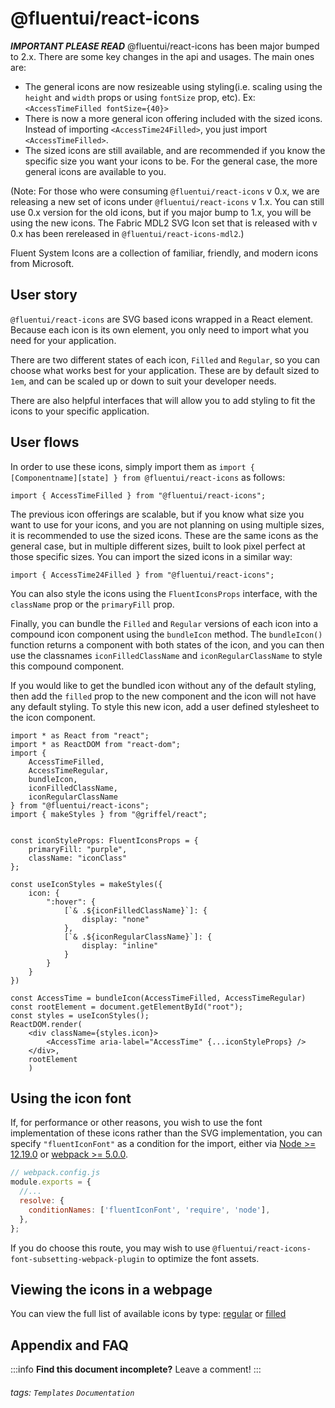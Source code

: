 @fluentui/react-icons
===

***IMPORTANT PLEASE READ***
@fluentui/react-icons has been major bumped to 2.x. There are some key changes in the api and usages. The main ones are:
- The general icons are now resizeable using styling(i.e. scaling using the `height` and `width` props or using `fontSize` prop, etc). Ex: `<AccessTimeFilled fontSize={40}>`
- There is now a more general icon offering included with the sized icons. Instead of importing `<AccessTime24Filled>`, you just import `<AccessTimeFilled>`.
- The sized icons are still available, and are recommended if you know the specific size you want your icons to be. For the general case, the more general icons are available to you.

(Note: For those who were consuming `@fluentui/react-icons` v 0.x, we are releasing a new set of icons under `@fluentui/react-icons` v 1.x. You can still use 0.x version for the old icons, but if you major bump to 1.x, you will be using the new icons. The Fabric MDL2 SVG Icon set that is released with v 0.x has been rereleased in `@fluentui/react-icons-mdl2`.)

Fluent System Icons are a collection of familiar, friendly, and modern icons from Microsoft.

User story
---

`@fluentui/react-icons` are SVG based icons wrapped in a React element. Because each icon is its own element, you only need to import what you need for your application. 

There are two different states of each icon, `Filled` and `Regular`, so you can choose what works best for your application. These are by default sized to `1em`, and can be scaled up or down to suit your developer needs.

There are also helpful interfaces that will allow you to add styling to fit the icons to your specific application.



User flows
---
In order to use these icons, simply import them as `import { [Componentname][state] } from @fluentui/react-icons` as follows: 

```tsx
import { AccessTimeFilled } from "@fluentui/react-icons";
```

The previous icon offerings are scalable, but if you know what size you want to use for your icons, and you are not planning on using multiple sizes, it is recommended to use the sized icons. These are the same icons as the general case, but in multiple different sizes, built to look pixel perfect at those specific sizes.
You can import the sized icons in a similar way:

```tsx
import { AccessTime24Filled } from "@fluentui/react-icons";
```

You can also style the icons using the `FluentIconsProps` interface, with the `className` prop or the `primaryFill` prop.

Finally, you can bundle the `Filled` and `Regular` versions of each icon into a compound icon component using the `bundleIcon` method. The `bundleIcon()` function returns a component with both states of the icon, and you can then use the classnames `iconFilledClassName` and `iconRegularClassName` to style this compound component.

If you would like to get the bundled icon without any of the default styling, then add the `filled` prop to the new component and the icon will not have any default styling. To style this new icon, add a user defined stylesheet to the icon component.


```tsx
import * as React from "react";
import * as ReactDOM from "react-dom";
import { 
    AccessTimeFilled, 
    AccessTimeRegular,
    bundleIcon,
    iconFilledClassName,
    iconRegularClassName
} from "@fluentui/react-icons";
import { makeStyles } from "@griffel/react";


const iconStyleProps: FluentIconsProps = {
    primaryFill: "purple",
    className: "iconClass"
};

const useIconStyles = makeStyles({
    icon: {
        ":hover": {
            [`& .${iconFilledClassName}`]: {
                display: "none"
            },
            [`& .${iconRegularClassName}`]: {
                display: "inline"
            }
        }
    }
})

const AccessTime = bundleIcon(AccessTimeFilled, AccessTimeRegular)
const rootElement = document.getElementById("root");
const styles = useIconStyles();
ReactDOM.render(
    <div className={styles.icon}>
        <AccessTime aria-label="AccessTime" {...iconStyleProps} />
    </div>, 
    rootElement
    )
```

Using the icon font
---
If, for performance or other reasons, you wish to use the font implementation of these icons rather than the SVG implementation, you can specify `"fluentIconFont"` as a condition for the import, either via [Node >= 12.19.0](https://nodejs.org/dist/latest-v16.x/docs/api/packages.html#resolving-user-conditions) or [webpack >= 5.0.0](https://webpack.js.org/configuration/resolve/#resolveconditionnames).

```js
// webpack.config.js
module.exports = {
  //...
  resolve: {
    conditionNames: ['fluentIconFont', 'require', 'node'],
  },
};
```

If you do choose this route, you may wish to use `@fluentui/react-icons-font-subsetting-webpack-plugin` to optimize the font assets.

Viewing the icons in a webpage
---
You can view the full list of available icons by type: [regular](https://github.com/microsoft/fluentui-system-icons/blob/master/icons_regular.md) or [filled](https://github.com/microsoft/fluentui-system-icons/blob/master/icons_filled.md)

## Appendix and FAQ

:::info
**Find this document incomplete?** Leave a comment!
:::

###### tags: `Templates` `Documentation`